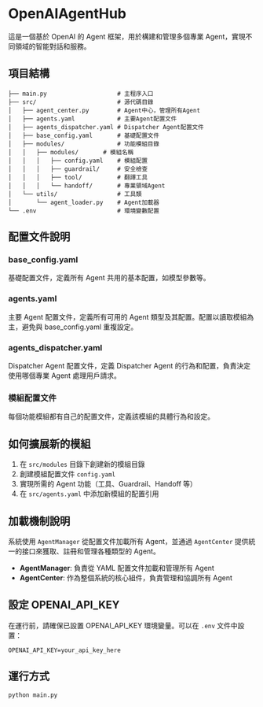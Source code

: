 # OpenAIAgentHub

這是一個基於 OpenAI 的 Agent 框架，用於構建和管理多個專業 Agent，實現不同領域的智能對話和服務。

## 項目結構

```
├── main.py                    # 主程序入口
├── src/                       # 源代碼目錄
│   ├── agent_center.py        # Agent中心，管理所有Agent
│   ├── agents.yaml            # 主要Agent配置文件
│   ├── agents_dispatcher.yaml # Dispatcher Agent配置文件
│   ├── base_config.yaml       # 基礎配置文件
│   ├── modules/               # 功能模組目錄
│   │   ├── modules/       # 模組名稱
│   │   │   ├── config.yaml    # 模組配置
│   │   │   ├── guardrail/     # 安全檢查
│   │   │   ├── tool/          # 翻譯工具
│   │   │   └── handoff/       # 專業領域Agent
│   └── utils/                 # 工具類
│       └── agent_loader.py    # Agent加載器
└── .env                       # 環境變數配置
```

## 配置文件說明

### base_config.yaml
基礎配置文件，定義所有 Agent 共用的基本配置，如模型參數等。

### agents.yaml
主要 Agent 配置文件，定義所有可用的 Agent 類型及其配置。配置以讀取模組為主，避免與 base_config.yaml 重複設定。

### agents_dispatcher.yaml
Dispatcher Agent 配置文件，定義 Dispatcher Agent 的行為和配置，負責決定使用哪個專業 Agent 處理用戶請求。

### 模組配置文件
每個功能模組都有自己的配置文件，定義該模組的具體行為和設定。

## 如何擴展新的模組

1. 在 `src/modules` 目錄下創建新的模組目錄
2. 創建模組配置文件 `config.yaml`
3. 實現所需的 Agent 功能（工具、Guardrail、Handoff 等）
4. 在 `src/agents.yaml` 中添加新模組的配置引用

## 加載機制說明

系統使用 `AgentManager` 從配置文件加載所有 Agent，並通過 `AgentCenter` 提供統一的接口來獲取、註冊和管理各種類型的 Agent。

- **AgentManager**: 負責從 YAML 配置文件加載和管理所有 Agent
- **AgentCenter**: 作為整個系統的核心組件，負責管理和協調所有 Agent

## 設定 OPENAI_API_KEY

在運行前，請確保已設置 OPENAI_API_KEY 環境變量。可以在 `.env` 文件中設置：

```
OPENAI_API_KEY=your_api_key_here
```

## 運行方式

```bash
python main.py
```
